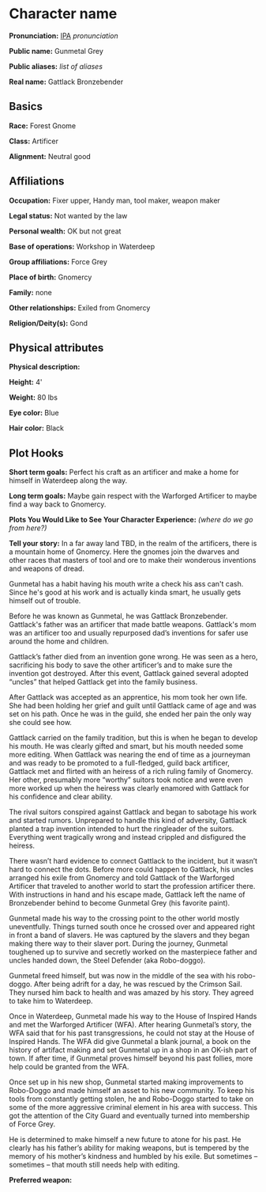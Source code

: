 # Character name

**Pronunciation:** [IPA][ipa] _pronunciation_

**Public name:** Gunmetal Grey

**Public aliases:** _list of aliases_

**Real name:** Gattlack Bronzebender

## Basics

**Race:** Forest Gnome

**Class:** Artificer

**Alignment:** Neutral good

## Affiliations

**Occupation:** Fixer upper, Handy man, tool maker, weapon maker

**Legal status:** Not wanted by the law

**Personal wealth:** OK but not great

**Base of operations:** Workshop in Waterdeep

**Group affiliations:** Force Grey

**Place of birth:** Gnomercy

**Family:** none

**Other relationships:** Exiled from Gnomercy

**Religion/Deity(s):** Gond

## Physical attributes

**Physical description:**

**Height:** 4'

**Weight:** 80 lbs

**Eye color:** Blue

**Hair color:** Black

## Plot Hooks

**Short term goals:** Perfect his craft as an artificer and make a home for himself in Waterdeep along the way.

**Long term goals:** Maybe gain respect with the Warforged Artificer to maybe find a way back to Gnomercy.

**Plots You Would Like to See Your Character Experience:** _(where do we go from here?)_

**Tell your story:** 
In a far away land TBD, in the realm of the artificers, there is a mountain home of Gnomercy.  Here the gnomes join the dwarves and other races that masters of tool and ore to make their wonderous inventions and weapons of dread.

Gunmetal has a habit having his mouth write a check his ass can't cash.  Since he's good at his work and is actually kinda smart, he usually gets himself out of trouble.  

Before he was known as Gunmetal, he was Gattlack Bronzebender.  Gattlack's father was an artificer that made battle weapons.  Gattlack's mom was an artificer too and usually repurposed dad’s inventions for safer use around the home and children.

Gattlack’s father died from an invention gone wrong.  He was seen as a hero, sacrificing his body to save the other artificer’s and to make sure the invention got destroyed.  After this event, Gattlack gained several adopted “uncles” that helped Gattlack get into the family business.

After Gattlack was accepted as an apprentice, his mom took her own life.  She had been holding her grief and guilt until Gattlack came of age and was set on his path.  Once he was in the guild, she ended her pain the only way she could see how.

Gattlack carried on the family tradition, but this is when he began to develop his mouth.  He was clearly gifted and smart, but his mouth needed some more editing.
When Gattlack was nearing the end of time as a journeyman and was ready to be promoted to a full-fledged, guild back artificer, Gattlack met and flirted with an heiress of a rich ruling family of Gnomercy.  Her other, presumably more “worthy” suitors took notice and were even more worked up when the heiress was clearly enamored with Gattlack for his confidence and clear ability.

The rival suitors conspired against Gattlack and began to sabotage his work and started rumors.  Unprepared to handle this kind of adversity, Gattlack planted a trap invention intended to hurt the ringleader of the suitors.  Everything went tragically wrong and instead crippled and disfigured the heiress.

There wasn’t hard evidence to connect Gattlack to the incident, but it wasn’t hard to connect the dots.  Before more could happen to Gattlack, his uncles arranged his exile from Gnomercy and told Gattlack of the Warforged Artificer that traveled to another world to start the profession artificer there.  With instructions in hand and his escape made, Gattlack left the name of Bronzebender behind to become Gunmetal Grey (his favorite paint).  

Gunmetal made his way to the crossing point to the other world mostly uneventfully.  Things turned south once he crossed over and appeared right in front a band of slavers.  He was captured by the slavers and they began making there way to their slaver port.  During the journey, Gunmetal toughened up to survive and secretly worked on the masterpiece father and uncles handed down, the Steel Defender (aka Robo-doggo).  

Gunmetal freed himself, but was now in the middle of the sea with his robo-doggo.  After being adrift for a day, he was rescued by the Crimson Sail.  They nursed him back to health and was amazed by his story.  They agreed to take him to Waterdeep.

Once in Waterdeep, Gunmetal made his way to the House of Inspired Hands and met the Warforged Artificer (WFA).  After hearing Gunmetal’s story, the WFA said that for his past transgressions, he could not stay at the House of Inspired Hands.  The WFA did give Gunmetal a blank journal, a book on the history of artifact making and set Gunmetal up in a shop in an OK-ish part of town.  If after time, if Gunmetal proves himself beyond his past follies, more help could be granted from the WFA.

Once set up in his new shop, Gunmetal started making improvements to Robo-Doggo and made himself an asset to his new community.  To keep his tools from constantly getting stolen, he and Robo-Doggo started to take on some of the more aggressive criminal element in his area with success.  This got the attention of the City Guard and eventually turned into membership of Force Grey.

He is determined to make himself a new future to atone for his past.  He clearly has his father’s ability for making weapons, but is tempered by the memory of his mother’s kindness and humbled by his exile.  But sometimes – sometimes – that mouth still needs help with editing.


**Preferred weapon:**

[ipa]: https://en.wikipedia.org/wiki/Help:IPA/English
